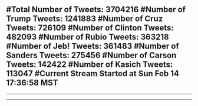 #Total Number of Tweets: 3704216 
#Number of Trump Tweets: 1241883
#Number of Cruz Tweets: 726109
#Number of Clinton Tweets: 482093
#Number of Rubio Tweets: 363218
#Number of Jeb! Tweets: 361483
#Number of Sanders Tweets: 275456
#Number of Carson Tweets: 142422
#Number of Kasich Tweets: 113047
#Current Stream Started at Sun Feb 14 17:36:58 MST
---
---
---
